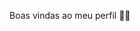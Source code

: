 Boas vindas ao meu perfil 💙💙

<!--
**Meu nome é Lucas Guilherme** is a ✨ _special_ ✨ repository because its `README.md` (this file) appears on your GitHub profile.


- 📚 Estou estudando na alura
- 🎮 Estou me desenvolvendo na linguagem JavaScript
- ✨ Utilizo esse espaço para minha organização e compartilhamento dos meu projetos desenvolvidos
- 📬 Você pode entrar em contato comigo:
- 💬 000011257502122@al.educacao.sp.gov.br
![](![1612529054163](https://github.com/user-attachments/assets/d6b27939-025c-46b2-bb67-8ff875b39b71)
)
